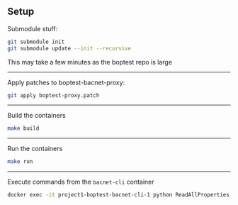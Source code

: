 ## Setup

Submodule stuff:

```bash
git submodule init
git submodule update --init --recursive
```

This may take a few minutes as the boptest repo is large

---

Apply patches to boptest-bacnet-proxy:

```bash
git apply boptest-proxy.patch
```

---

Build the containers

```bash
make build
```

---

Run the containers

```bash
make run
```

---

Execute commands from the `bacnet-cli` container

```bash
docker exec -it project1-boptest-bacnet-cli-1 python ReadAllProperties.py 10.0.0.8 analogValue 63
```
